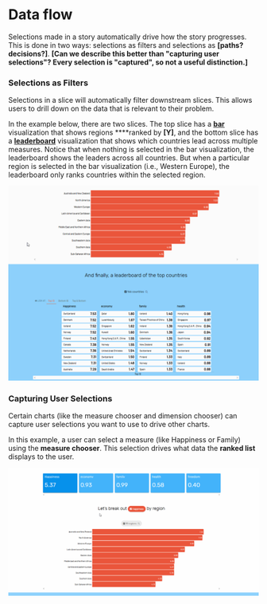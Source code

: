 # Data flow

Selections made in a story automatically drive how the story progresses. This is done in two ways: selections as filters and selections as **\[paths? decisions?\]**. **\[Can we describe this better than "capturing user selections"? Every selection is "captured", so not a useful distinction.\]**

### Selections as Filters

Selections in a slice will automatically filter downstream slices. This allows users to drill down on the data that is relevant to their problem. 

In the example below, there are two slices. The top slice has a [**bar**](../authoring-apps/story-designer/charts/ranked-list.md) visualization that shows regions ****ranked by **\[Y\]**, and the bottom slice has a [**leaderboard**](../authoring-apps/story-designer/charts/leaderboard.md) visualization that shows which countries lead across multiple measures. Notice that when nothing is selected in the bar visualization, the leaderboard shows the leaders across all countries. But when a particular region is selected in the bar visualization \(i.e., Western Europe\), the leaderboard only ranks countries within the selected region. 

![Selections in slices above filter slices below](../.gitbook/assets/data_flow_viz.gif)

### Capturing User Selections

Certain charts \(like the measure chooser and dimension chooser\) can capture user selections you want to use to drive other charts.   
  
In this example, a user can select a measure \(like Happiness or Family\) using the **measure chooser**. This selection drives what data the **ranked list** displays to the user. 

![](../.gitbook/assets/data_flow_dim.gif)




